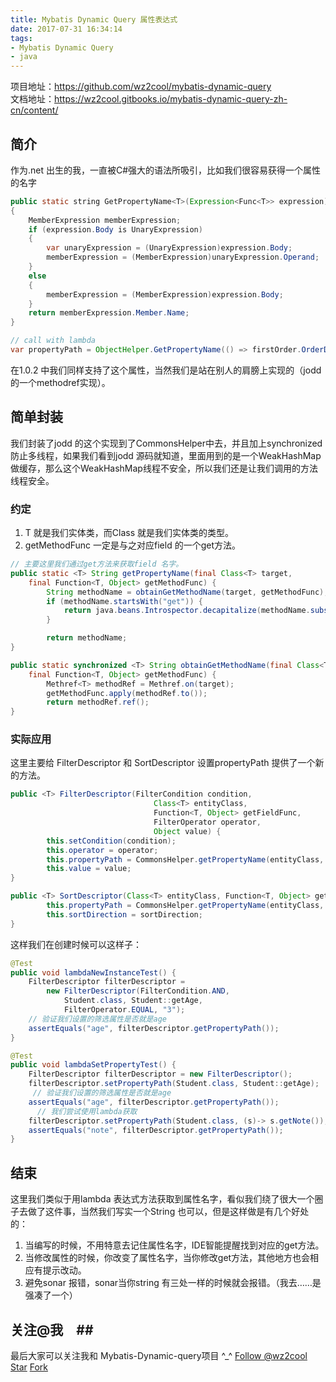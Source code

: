 ```yaml
---
title: Mybatis Dynamic Query 属性表达式
date: 2017-07-31 16:34:14
tags:
- Mybatis Dynamic Query
- java
---
```

项目地址：https://github.com/wz2cool/mybatis-dynamic-query  
文档地址：https://wz2cool.gitbooks.io/mybatis-dynamic-query-zh-cn/content/
## 简介 ##
作为.net 出生的我，一直被C#强大的语法所吸引，比如我们很容易获得一个属性的名字
```java
public static string GetPropertyName<T>(Expression<Func<T>> expression)
{
    MemberExpression memberExpression;
    if (expression.Body is UnaryExpression)
    {
        var unaryExpression = (UnaryExpression)expression.Body;
        memberExpression = (MemberExpression)unaryExpression.Operand;
    }
    else
    {
        memberExpression = (MemberExpression)expression.Body;
    }
    return memberExpression.Member.Name;
}

// call with lambda
var propertyPath = ObjectHelper.GetPropertyName(() => firstOrder.OrderDate),
```
在1.0.2 中我们同样支持了这个属性，当然我们是站在别人的肩膀上实现的（jodd的一个methodref实现）。

## 简单封装 ##
我们封装了jodd 的这个实现到了CommonsHelper中去，并且加上synchronized防止多线程，如果我们看到jodd 源码就知道，里面用到的是一个WeakHashMap做缓存，那么这个WeakHashMap线程不安全，所以我们还是让我们调用的方法线程安全。
### 约定 ###
1. T 就是我们实体类，而Class<T> 就是我们实体类的类型。
2. getMethodFunc 一定是与之对应field 的一个get方法。
```java
// 主要这里我们通过get方法来获取field 名字。
public static <T> String getPropertyName(final Class<T> target, 
    final Function<T, Object> getMethodFunc) {
        String methodName = obtainGetMethodName(target, getMethodFunc);
        if (methodName.startsWith("get")) {
            return java.beans.Introspector.decapitalize(methodName.substring(3, methodName.length()));
        }

        return methodName;
}

public static synchronized <T> String obtainGetMethodName(final Class<T> target, 
    final Function<T, Object> getMethodFunc) {
        Methref<T> methodRef = Methref.on(target);
        getMethodFunc.apply(methodRef.to());
        return methodRef.ref();
}
```
### 实际应用 ###
这里主要给 FilterDescriptor 和 SortDescriptor 设置propertyPath 提供了一个新的方法。
```java
public <T> FilterDescriptor(FilterCondition condition,
                                Class<T> entityClass,
                                Function<T, Object> getFieldFunc,
                                FilterOperator operator,
                                Object value) {
        this.setCondition(condition);
        this.operator = operator;
        this.propertyPath = CommonsHelper.getPropertyName(entityClass, getFieldFunc);
        this.value = value;
}
```
```java
public <T> SortDescriptor(Class<T> entityClass, Function<T, Object> getFieldFunc, SortDirection sortDirection) {
        this.propertyPath = CommonsHelper.getPropertyName(entityClass, getFieldFunc);
        this.sortDirection = sortDirection;
}
```
这样我们在创建时候可以这样子：
```java
@Test
public void lambdaNewInstanceTest() {
    FilterDescriptor filterDescriptor =
        new FilterDescriptor(FilterCondition.AND,
            Student.class, Student::getAge,
            FilterOperator.EQUAL, "3");
    // 验证我们设置的筛选属性是否就是age
    assertEquals("age", filterDescriptor.getPropertyPath());
}

@Test
public void lambdaSetPropertyTest() {
    FilterDescriptor filterDescriptor = new FilterDescriptor();
    filterDescriptor.setPropertyPath(Student.class, Student::getAge);
     // 验证我们设置的筛选属性是否就是age
    assertEquals("age", filterDescriptor.getPropertyPath());
      // 我们尝试使用lambda获取
    filterDescriptor.setPropertyPath(Student.class, (s)-> s.getNote());
    assertEquals("note", filterDescriptor.getPropertyPath());
}
```
## 结束 ##
这里我们类似于用lambda 表达式方法获取到属性名字，看似我们绕了很大一个圈子去做了这件事，当然我们写实一个String 也可以，但是这样做是有几个好处的：
1. 当编写的时候，不用特意去记住属性名字，IDE智能提醒找到对应的get方法。
2. 当修改属性的时候，你改变了属性名字，当你修改get方法，其他地方也会相应有提示改动。
3. 避免sonar 报错，sonar当你string 有三处一样的时候就会报错。（我去……是强凑了一个）

## 关注@我　##
最后大家可以关注我和 Mybatis-Dynamic-query项目 ^_^
<a class="github-button" href="https://github.com/wz2cool" data-size="large" data-show-count="true" aria-label="Follow @wz2cool on GitHub">Follow @wz2cool</a> <a class="github-button" href="https://github.com/wz2cool/mybatis-dynamic-query" data-size="large" data-show-count="true" aria-label="Star wz2cool/mybatis-dynamic-query on GitHub">Star</a> <a class="github-button" href="https://github.com/wz2cool/mybatis-dynamic-query/fork" data-size="large" data-show-count="true" aria-label="Fork wz2cool/mybatis-dynamic-query on GitHub">Fork</a>